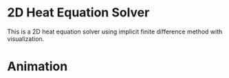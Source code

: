 # 2D Heat Equation Solver
This is a 2D heat equation solver using implicit finite difference method with visualization.

# Animation
